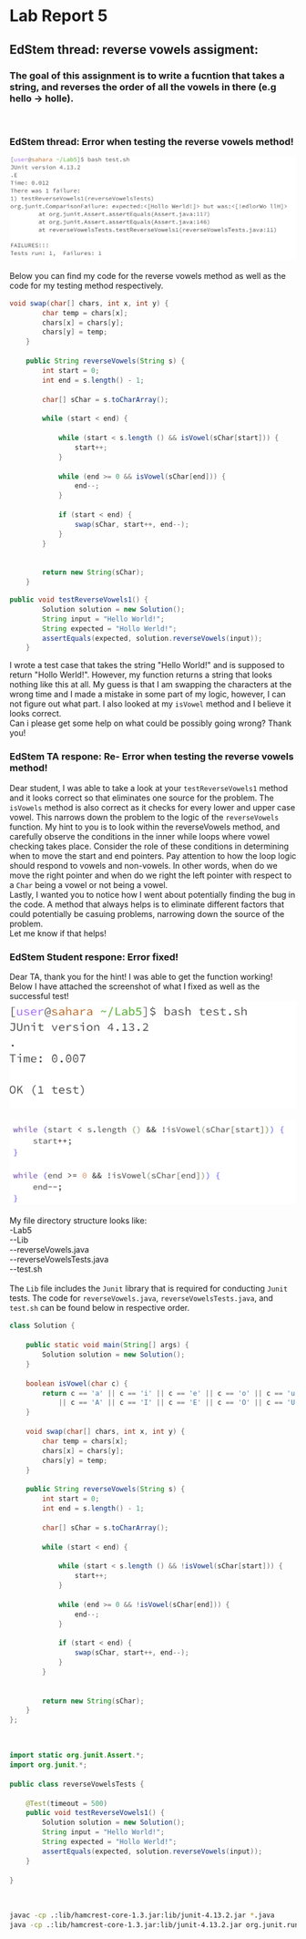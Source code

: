 # Lab Report 5
## EdStem thread: reverse vowels assigment:
### The goal of this assignment is to write a fucntion that takes a string, and reverses the order of all the vowels in there (e.g hello -> holle).

<br>

### EdStem thread: Error when testing the reverse vowels method!
![Image](bash.png)
<br>
<br>
Below you can find my code for the reverse vowels method as well as the code for my testing method respectively.
<br>
```java
void swap(char[] chars, int x, int y) {
        char temp = chars[x];
        chars[x] = chars[y];
        chars[y] = temp;
    }
    
    public String reverseVowels(String s) {
        int start = 0;
        int end = s.length() - 1;

        char[] sChar = s.toCharArray();
        
        while (start < end) {
            
            while (start < s.length () && isVowel(sChar[start])) {
                start++;
            }

            while (end >= 0 && isVowel(sChar[end])) {
                end--;
            }

            if (start < end) {
                swap(sChar, start++, end--);
            }
        }
        

        return new String(sChar);
    }
```

```java
public void testReverseVowels1() {
        Solution solution = new Solution();
        String input = "Hello World!";
        String expected = "Hollo Werld!";
        assertEquals(expected, solution.reverseVowels(input));
    }
```
I wrote a test case that takes the string "Hello World!" and is supposed to return "Hollo Werld!". However, my function returns a string that looks nothing like this at all. My guess is that I am swapping the characters at the wrong time and I made a mistake in some part of my logic, however, I can not figure out what part. I also looked at my `isVowel` method and I believe it looks correct. <br>
Can i please get some help on what could be possibly going wrong? 
Thank you!

### EdStem TA respone: Re- Error when testing the reverse vowels method!
Dear student, I was able to take a look at your `testReverseVowels1` method and it looks correct so that eliminates one source for the problem. The `isVowels` method is also correct as it checks for every lower and upper case vowel. This narrows down the problem to the logic of the `reverseVowels` function. My hint to you is to look within the reverseVowels method, and carefully observe the conditions in the inner while loops where vowel checking takes place. Consider the role of these conditions in determining when to move the start and end pointers. Pay attention to how the loop logic should respond to vowels and non-vowels. In other words, when do we move the right pointer and when do we right the left pointer with respect to a `Char` being a vowel or not being a vowel. <br>
Lastly, I wanted you to notice how I went about potentially finding the bug in the code. A method that always helps is to eliminate different factors that could potentially be casuing problems, narrowing down the source of the problem. <br>
Let me know if that helps!
<br>
### EdStem Student respone: Error fixed!
Dear TA, thank you for the hint! I was able to get the function working! Below I have attached the screenshot of what I fixed as well as the successful test! 
<br> 
![Image](WorkingBash.png)
<br>
<br>
![Image](FixedCode.png)
<br><br> 
My file directory structure looks like: <br>
-Lab5 <br>
--Lib <br>
--reverseVowels.java <br>
--reverseVowelsTests.java <br>
--test.sh <br>
<br>
The `Lib` file includes the `Junit` library that is required for conducting `Junit` tests. The code for `reverseVowels.java`, `reverseVowelsTests.java`, and `test.sh` can be found below in respective order. <br>
```java
class Solution {

    public static void main(String[] args) {
        Solution solution = new Solution();
    }

    boolean isVowel(char c) {
        return c == 'a' || c == 'i' || c == 'e' || c == 'o' || c == 'u'
            || c == 'A' || c == 'I' || c == 'E' || c == 'O' || c == 'U';
    }
    
    void swap(char[] chars, int x, int y) {
        char temp = chars[x];
        chars[x] = chars[y];
        chars[y] = temp;
    }
    
    public String reverseVowels(String s) {
        int start = 0;
        int end = s.length() - 1;

        char[] sChar = s.toCharArray();
        
        while (start < end) {
            
            while (start < s.length () && !isVowel(sChar[start])) {
                start++;
            }

            while (end >= 0 && !isVowel(sChar[end])) {
                end--;
            }

            if (start < end) {
                swap(sChar, start++, end--);
            }
        }
        

        return new String(sChar);
    }
};
```
<br>

```java
import static org.junit.Assert.*;
import org.junit.*;

public class reverseVowelsTests {

    @Test(timeout = 500)
    public void testReverseVowels1() {
        Solution solution = new Solution();
        String input = "Hello World!";
        String expected = "Hollo Werld!";
        assertEquals(expected, solution.reverseVowels(input));
    }

}
```
<br>

```bash
javac -cp .:lib/hamcrest-core-1.3.jar:lib/junit-4.13.2.jar *.java
java -cp .:lib/hamcrest-core-1.3.jar:lib/junit-4.13.2.jar org.junit.runner.JUnitCore reverseVowelsTests
```
